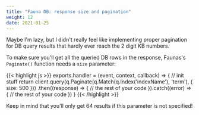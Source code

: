 ```yaml
---
title: "Fauna DB: response size and pagination"
weight: 12
date: 2021-01-25
---
```


Maybe I'm lazy, but I didn't really feel like implementing proper pagination for DB query results that hardly ever reach the 2 digit KB numbers.

To make sure you'll get all the queried DB rows in the response, Faunas's `Paginate()` function needs a `size` parameter:

{{< highlight js >}}
exports.handler = (event, context, callback) => {
  // init stuff
  return client.query(q.Paginate(q.Match(q.Index('indexName'), 'term'), { size: 500 }))
    .then((response) => {
      // the rest of your code
    }).catch((error) => {
      // the rest of your code
    })
}
{{< /highlight >}}

Keep in mind that you'll only get 64 results if this parameter is not specified!